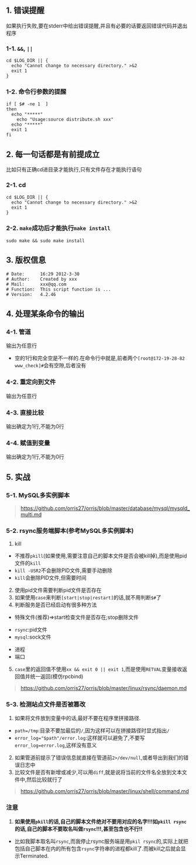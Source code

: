## 1. 错误提醒
如果执行失败,要在stderr中给出错误提醒,并且有必要的话要返回错误代码并退出程序
### 1-1. `&&`, `||`
```
cd $LOG_DIR || {
  echo "Cannot change to necessary directory." >&2
  exit 1
}
```
### 1-2. 命令行参数的提醒
```
if [ $# -ne 1  ]
then
  echo "*****"
	echo "Usage:source distribute.sh xxx"
  echo "*****"
  exit 1
fi
```


## 2. 每一句话都是有前提成立
比如只有正确cd进目录才能执行,只有文件存在才能执行语句
### 2-1. cd
```
cd $LOG_DIR || {
  echo "Cannot change to necessary directory." >&2
  exit 1
}
```
### 2-2. `make`成功后才能执行`make install`
```
sudo make && sudo make install
```

## 3. 版权信息
```
# Date:      16:29 2012-3-30
# Author:    Created by xxx
# Mail:      xxx@qq.com
# Function:  This script function is ...
# Version:   4.2.46
```
## 4. 处理某条命令的输出
### 4-1. 管道
输出为任意行
+ 空的1行和完全空是不一样的.在命令行中就是,前者两个`[root@172-19-28-82 www_check]#`会有空隙,后者没有
### 4-2. 重定向到文件
输出为任意行
### 4-3. 直接比较
输出确定为1行,不能为0行
### 4-4. 赋值到变量
输出确定为1行,不能为0行

## 5. 实战
### 5-1. MySQL多实例脚本
> https://github.com/orris27/orris/blob/master/database/mysql/mysqld_multi.md
### 5-2. rsync服务端脚本(参考MySQL多实例脚本)
1. kill
+ 不推荐`pkill`(如果使用,需要注意自己的脚本文件是否会被kill掉),而是使用pid文件的`kill`
+ `kill -USR2`不会删除PID文件,需要手动删除
+ `kill`会删除PID文件,但需要时间
2. 使用pid文件需要判断pid文件是否存在
3. 如果使用`case`来判断`[start|stop|restart]`的话,就不用判断`$#`了
4. 判断服务是否已经启动有很多种方法
+ 特殊文件(推荐)=>start检查文件是否存在;stop删除文件
- `rsync`:pid文件
- `mysql`:sock文件
+ 进程
+ 端口
5. `case`里的返回值不使用`xx && exit 0 || exit 1`,而是使用`RETVAL`变量接收返回值并统一返回(模仿rpcbind)
> https://github.com/orris27/orris/blob/master/linux/rsync/daemon.md

### 5-3. 检测站点文件是否被篡改
1. 如果将文件放到变量中的话,最好不要在程序里拼接路径.
+ `path=/tmp`:目录不要加最后的`/`,因为这样可以在拼接路径时显式指出`/`
+ `error_log="$path"/error.log`:这样就可以避免了,不要写`error_log=error.log`,这样没有意义
2. 如果管道前提示了错误信息就直接在管道前`2>/dev/null`,或者导出到我们的错误日志中
3. 比较文件是否有新增或减少,可以用`diff`,就是说将当前的文件名全放到文本文件中,然后比较就行了
> https://github.com/orris27/orris/blob/master/linux/shell/command.md




### 注意
1. **如果使用`pkill`的话,自己的脚本文件绝对不要用对应的名字!!!如`pkill rsync`的话,自己的脚本不要取名叫做`rsync`!!!,甚至包含也不行!!**
+ 比如我脚本取名叫`rsync`,而我停止rsync服务端是用`pkil rsync`的,实际上就把包括自己脚本在内的所有包含`rsync`字符串的进程都kill了.而被kill之后就会显示Terminated.
